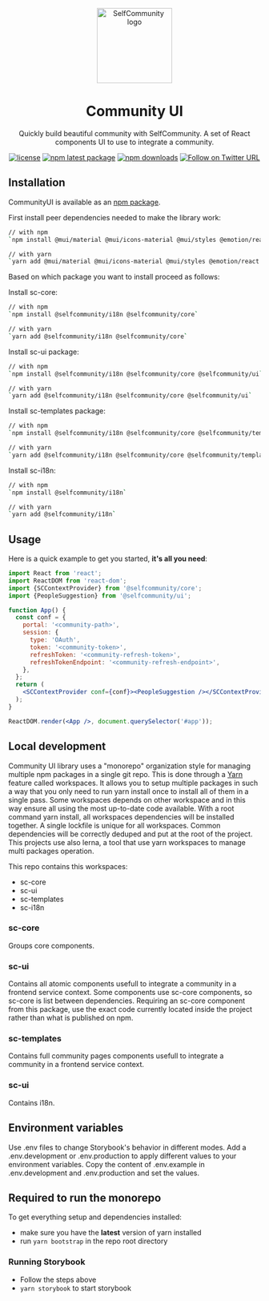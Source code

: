 <p align="center">
  <a href="https://www.selfcommunity.com/" rel="noopener" target="_blank">
    <img width="150" src="https://make.selfcommunity.com/assets/images/logo.png" alt="SelfCommunity logo">
  </a>
</p>

<h1 align="center">Community UI</h1>

<div align="center">

Quickly build beautiful community with SelfCommunity.
A set of React components UI to use to integrate a community.

[![license](https://img.shields.io/badge/license-MIT-blue.svg)](https://github.com/selfcommunity/community-ui/blob/master/LICENSE)
[![npm latest package](https://img.shields.io/npm/v/@selfcommunity/ui/latest.svg)](https://www.npmjs.com/package/@selfcommunity/ui)
[![npm downloads](https://img.shields.io/npm/dm/@selfcommunity/ui.svg)](https://www.npmjs.com/package/@selfcommunity/ui)
[![Follow on Twitter URL](https://img.shields.io/twitter/url/https/twitter.com/community_self.svg?style=social&label=Follow%20%40SelfCommunity)](https://twitter.com/community_self)

</div>

## Installation

CommunityUI is available as an [npm package](https://www.npmjs.com/package/@selfcommunity/ui).

First install peer dependencies needed to make the library work:

```sh
// with npm
`npm install @mui/material @mui/icons-material @mui/styles @emotion/react @emotion/styled react-intl`

// with yarn
`yarn add @mui/material @mui/icons-material @mui/styles @emotion/react @emotion/styled react-intl`
```

Based on which package you want to install proceed as follows:

Install sc-core:

```sh
// with npm
`npm install @selfcommunity/i18n @selfcommunity/core`

// with yarn
`yarn add @selfcommunity/i18n @selfcommunity/core`
```

Install sc-ui package:

```sh
// with npm
`npm install @selfcommunity/i18n @selfcommunity/core @selfcommunity/ui`

// with yarn
`yarn add @selfcommunity/i18n @selfcommunity/core @selfcommunity/ui`
```

Install sc-templates package:

```sh
// with npm
`npm install @selfcommunity/i18n @selfcommunity/core @selfcommunity/templates`

// with yarn
`yarn add @selfcommunity/i18n @selfcommunity/core @selfcommunity/templates`
```

Install sc-i18n:

```sh
// with npm
`npm install @selfcommunity/i18n`

// with yarn
`yarn add @selfcommunity/i18n`
```

## Usage

Here is a quick example to get you started, **it's all you need**:

```jsx
import React from 'react';
import ReactDOM from 'react-dom';
import {SCContextProvider} from '@selfcommunity/core';
import {PeopleSuggestion} from '@selfcommunity/ui';

function App() {
  const conf = {
    portal: '<community-path>',
    session: {
      type: 'OAuth',
      token: '<community-token>',
      refreshToken: '<community-refresh-token>',
      refreshTokenEndpoint: '<community-refresh-endpoint>',
    },
  };
  return (
    <SCContextProvider conf={conf}><PeopleSuggestion /></SCContextProvider>
  );
}

ReactDOM.render(<App />, document.querySelector('#app'));
```

## Local development

Community UI library uses a "monorepo" organization style for managing multiple npm packages in a single git repo.
This is done through a [Yarn](https://yarnpkg.com/en/) feature called workspaces.
It allows you to setup multiple packages in such a way that you only need to run yarn install once to install all of
them in a single pass. Some workspaces depends on other workspace and in this way ensure all using the most up-to-date
code available. With a root command yarn install, all workspaces dependencies will be installed together.
A single lockfile is unique for all workspaces. Common dependencies will be correctly deduped and put at the root of
the project.
This projects use also lerna, a tool that use yarn workspaces to manage multi packages operation.

This repo contains this workspaces:
- sc-core
- sc-ui
- sc-templates
- sc-i18n

### sc-core
Groups core components.

### sc-ui
Contains all atomic components usefull to integrate a community in a frontend service context.
Some components use sc-core components, so sc-core is list between dependencies.
Requiring an sc-core component from this package, use the exact code currently located inside the project rather than
what is published on npm.

### sc-templates
Contains full community pages components usefull to integrate a community in a frontend service context.

### sc-ui
Contains i18n.


## Environment variables
Use .env files to change Storybook's behavior in different modes.
Add a .env.development or .env.production to apply different values to your environment variables.
Copy the content of .env.example in .env.development and .env.production and set the values.

## Required to run the monorepo
To get everything setup and dependencies installed:

- make sure you have the **latest** version of yarn installed
- run `yarn bootstrap` in the repo root directory

### Running Storybook

- Follow the steps above
- `yarn storybook` to start storybook

[npm-image]: https://img.shields.io/npm/v/communityui.svg?style=flat-square
[npm-url]: https://npmjs.org/package/communityui
[downloads-image]: https://img.shields.io/npm/dm/communityui.svg?style=flat-square
[downloads-url]: https://npmjs.org/package/communityui


